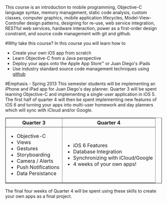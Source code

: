 This course is an introduction to mobile programming, 
Objective-C language syntax, memory management, static code analysis,
custom classes, computer graphics, mobile application lifecycles,
Model-View-Controller design patterns, designing for re-use,
web service integration, RESTful web services, hardware interaction,
power as a first-order design constraint, and source code management with 
git and github.

#Why take this course?
In this course you will learn how to
- Create your own iOS app from scratch
- Learn Objective-C from a Java perspective
- Deploy your apps onto the Apple App Store&trade; or Juan Diego's iPads
- Use industry standard source code management techniques using [github](www.github.com)

#Emphasis - Spring 2013
This semester students will be implementing an iPhone and iPad app for
Juan Diego's day planner. Quarter 3 will be spent learning Objective-C and
implementing a single-user application in iOS 5. The first half of quarter 4
will then be spent implementing new features of iOS 6 and turning your apps into
multi-user homework and day planners which will sync with iCloud and/or Google.

<table border="1" cellpadding="10">
  <tr>
    <th>Quarter 3</th>
    <th>Quarter 4</th>
  </tr>
  <tr>
    <td><ul>
      <li>Objective-C</li>
      <li>Views</li>
      <li>Gestures</li>
      <li>Storyboarding</li>
      <li>Camera / Alerts</li>
      <li>Push Notifications</li>
      <li>Data Persistance</li>
    </ul>
    </td>
    <td><ul>
      <li>iOS 6 Features</li>
      <li>Database Integration</li>
      <li>Synchronizing with iCloud/Google</li>
      <li>4 weeks of your own apps!</li>
    </ul>
  </tr>
</table>

The final four weeks of Quarter 4 will be spent using these skills to create
your own apps as a final project.
